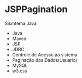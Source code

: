 # JSPPagination
Sismtema Java
- Java
- Maven
- JSP
- JDBC
- Controle de Acesso ao sistema
- Paginação dos Dados(Usuario)
- MySQL
- w3.css
